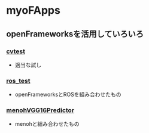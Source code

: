 # myoFApps

## openFrameworksを活用していろいろ

### [cvtest](https://github.com/shotahirama/myoFApps/tree/master/cvtest)
* 適当な試し

### [ros_test](https://github.com/shotahirama/myoFApps/tree/master/ros_test)
* openFrameworksとROSを組み合わせたもの

### [menohVGG16Predictor](https://github.com/shotahirama/myoFApps/tree/master/menohVGG16Predictor)
* menohと組み合わせたもの
